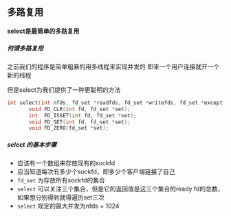 
## 多路复用
#### select是最简单的多路复用

##### 何谓多路复用

之前我们的程序是简单粗暴的用多线程来实现并发的
即来一个用户连接就开一个新的线程

但是select为我们提供了一种更聪明的方法
```c
int select(int nfds, fd_set *readfds, fd_set *writefds, fd_set *exceptfds, struct timeval *timeout);
       void FD_CLR(int fd, fd_set *set);
       int  FD_ISSET(int fd, fd_set *set);
       void FD_SET(int fd, fd_set *set);
       void FD_ZERO(fd_set *set);
```
##### select 的基本步骤
+ 应该有一个数组来存放现有的sockfd
+ 应当知道每次有多少个sockfd，即多少个客户端链接了自己
+ `fd_set` 为存放所有sockfd的集合
+ `select` 可以关注三个集合，但是它的返回值是这三个集合的ready fd的总数，如果想分别得到就得遍历set三次
+ `select` 规定的最大并发为nfds = 1024

